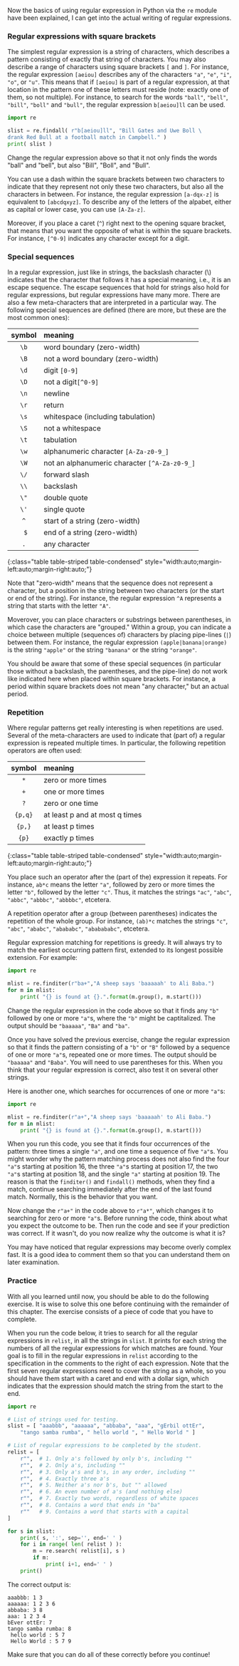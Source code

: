 Now the basics of using regular expression in Python via the `re` module
have been explained, I can get into the actual writing of regular
expressions.

### Regular expressions with square brackets

The simplest regular expression is a string of characters, which
describes a pattern consisting of exactly that string of characters. You
may also describe a range of characters using square brackets `[` and
`]`. For instance, the regular expression `[aeiou]` describes any of the
characters `"a"`, `"e"`, `"i"`, `"o"`, or `"u"`. This means that if
`[aeiou]` is part of a regular expression, at that location in the
pattern one of these letters must reside (note: exactly one of them, so
not multiple). For instance, to search for the words `"ball"`, `"bell"`,
`"bill"`, `"boll"` and `"bull"`, the regular expression `b[aeiou]ll` can
be used.

```python
import re

slist = re.findall( r"b[aeiou]ll", "Bill Gates and Uwe Boll \
drank Red Bull at a football match in Campbell." )
print( slist )
```

Change the regular expression above so that it not only finds the words
"ball" and "bell", but also "Bill", "Boll", and "Bull".

You can use a dash within the square brackets between two characters to
indicate that they represent not only these two characters, but also all
the characters in between. For instance, the regular expression
`[a-dqx-z]` is equivalent to `[abcdqxyz]`. To describe any of the
letters of the alpabet, either as capital or lower case, you can use
`[A-Za-z]`.

Moreover, if you place a caret (`^`) right next to the opening square
bracket, that means that you want the opposite of what is within the
square brackets. For instance, `[^0-9]` indicates any character except
for a digit.

### Special sequences

In a regular expression, just like in strings, the backslash character
(\\) indicates that the character that follows it has a special meaning,
i.e., it is an escape sequence. The escape sequences that hold for
strings also hold for regular expressions, but regular expressions have
many more. There are also a few meta-characters that are interpreted in
a particular way. The following special sequences are defined (there are
more, but these are the most common ones):

| symbol | meaning |
|:-------:|:----------|
| `\b` | word boundary (zero-width) |
| `\B` | not a word boundary (zero-width) |
| `\d` | digit `[0-9]` |
| `\D` | not a digit`[^0-9]` |
| `\n` | newline |
| `\r` | return |
| `\s` | whitespace (including tabulation) |
| `\S` | not a whitespace |
| `\t` | tabulation |
| `\w` | alphanumeric character `[A-Za-z0-9_]` |
| `\W` | not an alphanumeric character `[^A-Za-z0-9_]` |
| `\/` | forward slash |
| `\\` | backslash |
| `\"` | double quote |
| `\'` | single quote |
| `^` | start of a string (zero-width) |
| ` $` | end of a string (zero-width) |
| `.` | any character |
{:class="table table-striped table-condensed" style="width:auto;margin-left:auto;margin-right:auto;"}

Note that "zero-width" means that the sequence does not represent a
character, but a position in the string between two characters (or the
start or end of the string). For instance, the regular expression `^A`
represents a string that starts with the letter `"A"`.

Moverover, you can place characters or substrings between parentheses,
in which case the characters are "grouped." Within a group, you can
indicate a choice between multiple (sequences of) characters by placing
pipe-lines (`|`) between them. For instance, the regular expression
`(apple|banana|orange)` is the string `"apple"` or the string `"banana"`
or the string `"orange"`.

You should be aware that some of these special sequences (in particular
those without a backslash, the parentheses, and the pipe-line) do not
work like indicated here when placed within square brackets. For
instance, a period within square brackets does not mean "any character,"
but an actual period.

### Repetition

Where regular patterns get really interesting is when repetitions are
used. Several of the meta-characters are used to indicate that (part of)
a regular expression is repeated multiple times. In particular, the
following repetition operators are often used:

| symbol | meaning |
|:-------:|:----------|
| `*` | zero or more times |
| `+` | one or more times |
| `?` | zero or one time |
| `{p,q}` | at least p and at most q times |
| `{p,}` | at least p times |
| `{p}` | exactly p times |
{:class="table table-striped table-condensed" style="width:auto;margin-left:auto;margin-right:auto;"}

You place such an operator after the (part of the) expression it
repeats. For instance, `ab*c` means the letter `"a"`, followed by zero
or more times the letter `"b"`, followed by the letter `"c"`. Thus, it
matches the strings `"ac"`, `"abc"`, `"abbc"`, `"abbbc"`, `"abbbbc"`,
etcetera.

A repetition operator after a group (between parentheses) indicates the
repetition of the whole group. For instance, `(ab)*c` matches the
strings `"c"`, `"abc"`, `"ababc"`, `"abababc"`, `"ababababc"`, etcetera.

Regular expression matching for repetitions is greedy. It will always
try to match the earliest occurring pattern first, extended to its
longest possible extension. For example:

```python
import re

mlist = re.finditer(r"ba+","A sheep says 'baaaaah' to Ali Baba.")
for m in mlist:
    print( "{} is found at {}.".format(m.group(), m.start()))
```

Change the regular expression in the code above so that it finds any
`"b"` followed by one or more `"a"`s, where the `"b"` might be
captitalized. The output should be `"baaaaa"`, `"Ba"` and `"ba"`.

Once you have solved the previous exercise, change the regular
expression so that it finds the pattern consisting of a `"b"` or `"B"`
followed by a sequence of one or more `"a"`s, repeated one or more
times. The output should be `"baaaaa"` and `"Baba"`. You will need to
use parentheses for this. When you think that your regular expression is
correct, also test it on several other strings.

Here is another one, which searches for occurrences of one or more
`"a"`s:

```python
import re

mlist = re.finditer(r"a+","A sheep says 'baaaaah' to Ali Baba.")
for m in mlist:
    print( "{} is found at {}.".format(m.group(), m.start()))
```

When you run this code, you see that it finds four occurrences of the
pattern: three times a single `"a"`, and one time a sequence of five
`"a"`s. You might wonder why the pattern matching process does not also
find the four `"a"`s starting at position 16, the three `"a"`s starting
at position 17, the two `"a"`s starting at position 18, and the single
`"a"` starting at position 19. The reason is that the `finditer()` and
`findall()` methods, when they find a match, continue searching
immediately after the end of the last found match. Normally, this is the
behavior that you want.

Now change the `r"a+"` in the code above to `r"a*"`, which changes it to
searching for zero or more `"a"`s. Before running the code, think about
what you expect the outcome to be. Then run the code and see if your
prediction was correct. If it wasn't, do you now realize why the outcome
is what it is?

You may have noticed that regular expressions may become overly complex
fast. It is a good idea to comment them so that you can understand them
on later examination.

### Practice

With all you learned until now, you should be able to do the following
exercise. It is wise to solve this one before continuing with the
remainder of this chapter. The exercise consists of a piece of code that
you have to complete.

When you run the code below, it tries to search for all the regular
expressions in `relist`, in all the strings in `slist`. It prints for
each string the numbers of all the regular expressions for which matches
are found. Your goal is to fill in the regular expressions in `relist`
according to the specification in the comments to the right of each
expression. Note that the first seven regular expressions need to cover
the string as a whole, so you should have them start with a caret and
end with a dollar sign, which indicates that the expression should match
the string from the start to the end.

```python
import re

# List of strings used for testing.
slist = [ "aaabbb", "aaaaaa", "abbaba", "aaa", "gErbil ottEr",
    "tango samba rumba", " hello world ", " Hello World " ]

# List of regular expressions to be completed by the student.
relist = [
    r"",  # 1. Only a's followed by only b's, including ""
    r"",  # 2. Only a's, including ""
    r"",  # 3. Only a's and b's, in any order, including "" 
    r"",  # 4. Exactly three a's
    r"",  # 5. Neither a's nor b's, but "" allowed
    r"",  # 6. An even number of a's (and nothing else)
    r"",  # 7. Exactly two words, regardless of white spaces
    r"",  # 8. Contains a word that ends in "ba"
    r""   # 9. Contains a word that starts with a capital
]

for s in slist:
    print( s, ':', sep='', end=' ' )
    for i in range( len( relist ) ):
        m = re.search( relist[i], s )
        if m:
            print( i+1, end=' ' )
    print()
```

The correct output is:

```
aaabbb: 1 3   
aaaaaa: 1 2 3 6    
abbaba: 3 8    
aaa: 1 2 3 4     
bEver ottEr: 7    
tango samba rumba: 8     
 hello world : 5 7     
 Hello World : 5 7 9
```

Make sure that you can do all of these correctly before you continue!

